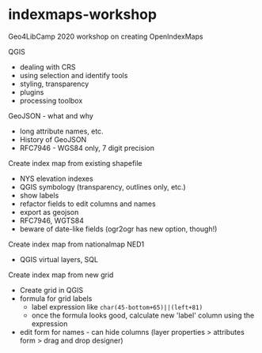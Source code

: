 # indexmaps-workshop
Geo4LibCamp 2020 workshop on creating OpenIndexMaps

QGIS
- dealing with CRS
- using selection and identify tools
- styling, transparency
- plugins
- processing toolbox

GeoJSON - what and why
- long attribute names, etc.
- History of GeoJSON
- RFC7946 - WGS84 only, 7 digit precision

Create index map from existing shapefile
- NYS elevation indexes
- QGIS symbology (transparency, outlines only, etc.)
- show labels
- refactor fields to edit columns and names
- export as geojson
- RFC7946, WGTS84
- beware of date-like fields (ogr2ogr has new option, though!)

Create index map from nationalmap NED1
- QGIS virtual layers, SQL

Create index map from new grid
- Create grid in QGIS
- formula for grid labels
  - label expression like `char(45-bottom+65)||(left+81)`
  - once the formula looks good, calculate new 'label' column using the expression
- edit form for names - can hide columns (layer properties > attributes form > drag and drop designer)

